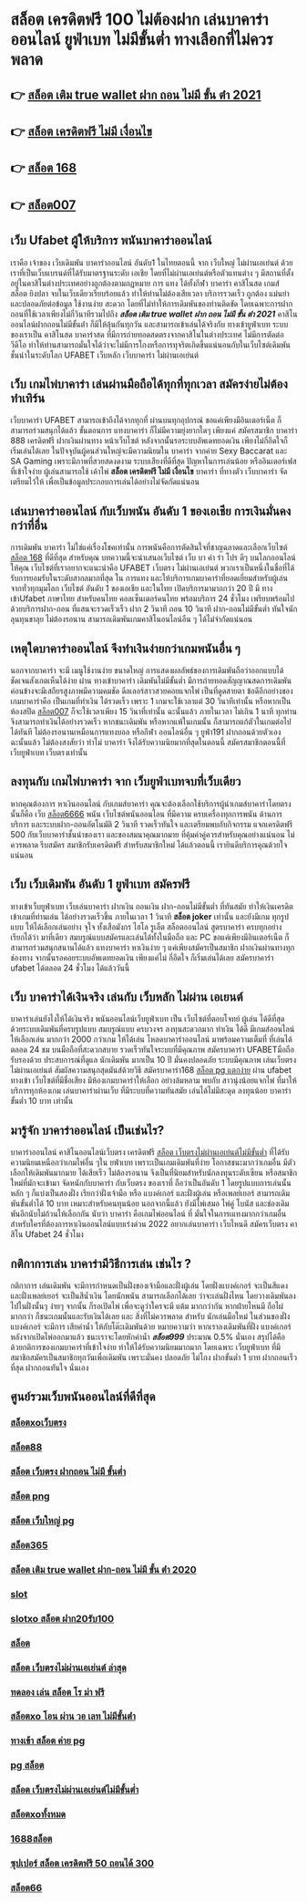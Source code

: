 # สล็อต เครดิตฟรี 100 ไม่ต้องฝาก เล่นบาคาร่าออนไลน์  ยูฟ่าเบท ไม่มีขั้นต่ำ ทางเลือกที่ไม่ควรพลาด

## 👉 [สล็อต เติม true wallet ฝาก ถอน ไม่มี ขั้น ต่ํา 2021](https://m.gamblerape.com/login)
## 👉 [สล็อต เครดิตฟรี ไม่มี เงื่อนไข](https://www.gamblerape.com/)
## 👉 [สล็อต 168](https://m.gamblerape.com/login?action=register)
## 👉 [สล็อต007](https://m.gamblerape.com/login?action=register)

##  เว็บ Ufabet  ผู้ให้บริการ พนันบาคาร่าออนไลน์

เราคือ  เจ้าของ เว็บเดิมพัน บาคาร่าออนไลน์ อันดับ1 ในไทยตอนนี้ จาก เว็บใหญ่ ไม่ผ่านเอเย่นต์ ด้วยเราที่เป็นเว็บแบรนด์ที่ได้รับมาตรฐานระดับ เอเชีย โดยที่ไม่ผ่านเอเย่นต์หรือตัวแทนต่าง ๆ มีสถานที่ตั้งอยู่ในคาสิโนต่างประเทศอย่างถูกต้องตามกฏหมาย การ  แทง  ได้ทั้งกีฬา บาคาร่า คาสิโนสด เกมส์ สล็อต ยิงปลา จบในเว็บเดียวเรียบร้อยแล้ว ทำให้ท่านไม่ต้องเสียเวลา บริการรวดเร็ว ถูกต้อง แม่นยำ และปลอดภัยต่อข้อมูล ใช้งานง่าย สะดวก โดยที่ไม่ทำให้การเดิมพันของท่านติดขัด โดยเฉพาะการฝากถอนที่ใช้เวลาเพียงไม่กี่วินาทีรวมไปถึง ***สล็อต เติม true wallet ฝาก ถอน ไม่มี ขั้น ต่ํา 2021*** คาสิโนออนไลน์ฝากถอนไม่มีขั้นต่ํา ก็มีให้ลุ้นกันทุกวัน และสามารถเข้าเล่นได้จริงกับ  ทางเข้ายูฟ่าเบท  ระบบของเราเป็น คาสิโนสด บาคาร่าสด ที่มีการถ่ายทอดสดตรงจากคาสิโนในต่างประเทศ ไม่มีการตัดต่อวีดีโอ ทำให้ท่านสามารถมั่นใจได้ว่าจะไม่มีการโกงหรือการทุจริตเกิดขึ้นแน่นอนกับในเว็บไซต์เดิมพันชั้นนำในระดับโลก UFABET เว็บหลัก เว็บบาคาร่า ไม่ผ่านเอเย่นต์


## เว็บ เกมไพ่บาคาร่า  เล่นผ่านมือถือได้ทุกที่ทุกเวลา สมัครง่ายไม่ต้องทำเทิร์น

เว็บบาคาร่า UFABET สามารถเข้าถึงได้จากทุกที่ ผ่านบนทุกอุปกรณ์ ขอแค่เพียงมีอินเตอร์เน็ต ก็สามารถร่วมสนุกได้แล้ว ขั้นตอนการ  แทงบาคาร่า ก็ไม่มีความยุ่งยากใดๆ เพียงแค่ สมัครสมาชิก บาคาร่า 888 เครดิตฟรี ฝากเงินผ่านทาง หน้าเว็บไซต์ หลังจากนั้นรอระบบอัพเดทยอดเงิน เพียงไม่กี่อึดใจก็เริ่มเล่นได้เลย ในปัจจุบันผู้คนส่วนใหญ่จะมีความนิยมใน บาคาร่า จากค่าย Sexy Baccarat และ SA Gaming เพราะมีภาพที่สวยสดงดงาม ระบบเสียงที่ดีที่สุด ปัญหาในการเล่นน้อย หรืออินเตอร์เฟสที่เข้าใจง่าย ผู้เล่นสามารถใช้ เค้าไพ่ **สล็อต เครดิตฟรี ไม่มี เงื่อนไข**  บาคาร่า ที่ทางตัว เว็บบาคาร่า จัดเตรียมไว้ให้ เพื่อเป็นข้อมูลประกอบการเล่นได้อย่างไม่จัดกัดแน่นอน 


## เล่นบาคาร่าออนไลน์ กับเว็บพนัน อันดับ 1 ของเอเชีย การเงินมั่นคงกว่าที่อื่น

 การเดิมพัน  บาคาร่า ไม่ใช่แค่เรื่องโชคเท่านั้น การพนันคือการตัดสินใจที่ชาญฉลาดและเลือกเว็บไซต์ [สล็อต 168](https://m.gamblerape.com/login?action=register) ที่ดีที่สุด  สำหรับคุณ บทความนี้จะนำเสนอเว็บไซต์ เว็บ บา ค่า ร่า โปร ดีๆ บนโลกออนไลน์ให้คุณ เว็บไซต์ที่เราอยากจะแนะนำคือ UFABET   เว็บตรง  ไม่ผ่านเอเย่นต์ พวกเราเป็นหนึ่งในชื่อที่ได้รับการยอมรับในระดับสากลมากที่สุด ใน การแทง  และให้บริการเกมบาคาร่าที่ยอดเยี่ยมสำหรับผู้เล่นจากทั่วทุกมุมโลก เว็บไซต์ อันดับ 1 ของเอเชีย และในไทย เปิดบริการมามากกว่า 20 ปี มี  ทางเข้าUfabet ภาษาไทย สำหรับคนไทย คอลเซ็นเตอร์คนไทย พร้อมบริการ 24 ชั่วโมง  เพรียบพร้อมไปด้วยบริการฝาก-ถอน ที่แสนจะรวดเร็วเร็ว ฝาก 2 วินาที ถอน 10 วินาที ฝาก-ถอนไม่มีขั้นต่ำ ทันใจนักลุนทุนขาลุย ไม่ต้องรอนาน สามารถเดิมพันเกมคาสิโนอนไลน์อืน ๆ ได้ไม่จำกัดแน่นอน


##  เหตุใดบาคาร่าออนไลน์  จึงทำเงินง่ายกว่าเกมพนันอื่น ๆ 

นอกจากบาคาร่า จะมี  เมนูใช้งานง่าย  ขนาดใหญ่ การแสดงผลลัพธ์ของการเดิมพันถือว่าออกแบบได้ชัดเจนสังเกตเห็นได้ง่าย ผ่าน ทางเข้าบาคาร่า เดิมพันไม่มีขั้นต่ำ  มีการถ่ายทอดสัญญาณสดการเดิมพันค่อนข้างจะมีเสถียรสูงภาพมีความคมชัด ดีลเลอร์สาวสวยคอยแจกไพ่ เป็นที่ดูดสายตา ข้อดีอีกอย่างของเกมบาคาร่าคือ เป็นเกมที่ทำเงิน  ได้รวดเร็ว เพราะ 1 เกมจะใช้เวลาแต่ 30 วินาทีเท่านั้น หรือหากเป็นห้องสปีด [สล็อต007](https://m.gamblerape.com/login?action=register) ก็จะใช้เวลาเพียง 15  วินาที่เท่านั้น  ฉะนั้นแล้ว  ภายในเวลา ไม่เกิน 1 นาที ทุกท่านจึงสามารถทำเงินได้อย่างรวดเร็ว หากชนะเดิมพัน หรือหากแพ้ในเกมนั้น ก็สามารถแก้ตัวในเกมต่อไปได้ทันที ไม่ต้องรอนานเหมือนการแทงบอล หรือกีฬา ออนไลน์อื่น ๆ ยูฟ่า191 ฝากถอนด้วยตัวเอง ฉะนั้นแล้ว ไม่ต้องสงสัยว่า ทำไม่ บาคาร่า จึงได้รับความนิยมากที่สุดในตอนนี้ สมัครสมาชิกตอนนี้ที่  เว็บยูฟ่าเบท เว็บตรงเท่านั้น


## ลงทุนกับ เกมไพ่บาคาร่า  จาก เว็บยูฟ่าเบทจบที่เว็บเดียว

หากคุณต้องการ  หาเงินออนไลน์ กับเกมส์บาคาร่า คุณจะต้องเลือกใช้บริการผู้นำเกมส์บาคาร่าโดยตรง นั้นก็คือ  เว็บ [สล็อต6666](https://www.gamblerape.com/) พนัน เว็บไซต์พนันออนไลน ที่มีความ ครบเครื่องทุกการพนัน  ด้านการบริการ และระบบฝาก-ถอนอัตโนมัติ  2 วินาที   รวดเร็วทันใจ และเตรียมพบกับกิจกรรม แจกเครดิตฟรี 500  กับเว็บบาคาร่าชั้นนำของเรา และของสมนาคุณมากมาย ที่คุ้มค่าคู่ควรสำหรับคุณอย่างแน่นอน ไม่ควรพลาด รีบสมัคร สมาชิกรับเครดิตฟรี สำหรับสมาชิกใหม่ ได้แล้วตอนนี้ เรายินดีบริการคุณด้วยใจแน่นอน


## เว็บ เว็บเดิมพัน  อันดับ 1  ยูฟ่าเบท  สมัครฟรี

ทางเข้าเว็บยูฟ่าเบท  เว็บเล่นบาคาร่า ฝากเงิน ถอนเงิน ฝาก-ถอนไม่มีขั้นต่ำ ที่ทันสมัย ทำให้เงินเครดิต เข้าเกมที่ท่านเล่น ได้อย่างรวดเร็วขึ้น ภายในเวลา  1 วินาที  **สล็อต joker** เท่านั้น และยังมีเกม ทุกรูปแบบ  ให้ได้เลือกเล่นอย่าง จุใจ   ทั้งเสือมังกร ไฮโล รูเล็ต สล็อตออนไลน์ สูตรบาคาร่า ครบทุกอย่าง เรียกได้ว่า มาที่เดียว  สมบรูณ์แบบสมัครและเล่นได้ทั้งในมือถือ และ PC ขอแค่เพียงมีอินเตอร์เน็ต ก็สามารถร่วมสนุกสนานได้แล้ว แทงบาคาร่า  หาเงินง่าย ๆ แค่เพียงสมัครเป็นสมาชิก ฝากเงินผ่านทางทุกช่องทาง จากนั้นรอคอยระบบอัพเดทยอดเงิน เพียงแค่ไม่ กี่อึดใจ ก็เริ่มเล่นได้เลย สมัครบาคาร่า ufabet ได้ตลอด 24 ชั่วโมง ได้แล้ววันนี้ 


## เว็บ บาคาร่าได้เงินจริง เล่นกับ เว็บหลัก ไม่ผ่าน เอเยนต์

บาคาร่าเล่นยังไงให้ได้เงินจริง พนันออนไลน์เว็บยูฟ่าเบท เป็น เว็บไซต์ที่ตอบโจทย์ ผู้เล่น ได้ดีที่สุด ด้วยระบบเดิมพันที่ครบรูปแบบ สมบรูณ์แบบ ครบวงจร ลงทุนสะดวกมาก ทำเงิน ได้ดี มีเกมส์ออนไลน์ให้เลือกเล่น มากกว่า 2000 กว่าเกม ให้ได้เล่น โหลดบาคาร่าออนไลน์ มาพร้อมความเต็มที่  ที่เล่นได้ตลอด 24 ชม บนมือถือที่สะดวกสบาย รวดเร็วทันใจระบบที่มีคุณภาพ สมัครบาคาร่า UFABETมือถือ  รับรองด้วย ประสบการณ์ที่ดูแล  นักเดิมพัน มากเป็น 10 ปี มั่นคงปลอดภัย ระบบมีคุณภาพ เล่นเว็บตรง ไม่ผ่านเอเย่นต์ สัมผัสความสนุกสุดมันส์ด้วยวิธี สมัครบาคาร่า168 [สล็อต pg แตกง่าย](https://m.gamblerape.com/login) ผ่าน ufabet ทางเข้า  เว็บไซต์ที่มีชื่อเสียง มีห้องเกมบาคาร่าให้เลือก อย่างล้มหลาม พบกับ สาวนุ่งน้อยแจกไพ่  ที่มาให้บริการทุกห้องเกม เล่นบาคาร่าผ่านเว็บ ที่มีระบบที่ความทันสมัย เล่นได้ไม่มีสะดุด  ลงทุนน้อย บาคาร่า ขั้นต่ำ 10 บาท เท่านั้น


## มารู้จัก บาคาร่าออนไลน์  เป็นเช่นไร? 

บาคาร่าออนไลน์  คาสิโนออนไลน์เว็บตรง เครดิตฟรี [สล็อต เว็บตรงไม่ผ่านเอเย่นต์ไม่มีขั้นต่ำ](https://m.gamblerape.com/login)  ที่ได้รับความนิยมเหนือกว่าเกมไพ่อื่น ๆใน ยฟ่าเบท  เพราะเป็นเกมเดิมพันที่ง่าย  โอกาสชนะมากว่าเกมอื่น  มีตัวเลือกให้เดิมพันมากมาย ได้เสียเร็ว ไม่ต้องรอนาน จึงเป็นที่นิยมสำหรับนักลงทุนระดับเซียน หรือสมาชิกใหม่ที่มักจะเข้ามา  จัดหนักกับบาคาร่า  กับเว็บตรง ของเราที่  ถือว่าเป็นอันดับ 1 โดยรูปแบบการเล่นนั้น หลัก ๆ ก็แบ่งเป็นสองฝั่ง เรียกว่าฝั่งเจ้ามือ หรือ แบงค์เกอร์ และฝั่งผู้เล่น หรือเพลย์เยอร์ สามารถเดิมพันขั้นต่ำได้ 10 บาท เหมาะสำหรับคนทุนน้อย นอกจากนี้แล้ว ยังมีไพ่เสมอ ไพ่คู่ โบนัส และช่องเดิมพันอีกนับไม่ถ้วนให้เลือกกัน นับว่า บาคาร่า คือเกมไพ่ออนไลน์ ที่  มั่นใจในการเแทงมากกว่าเกมอื่น สำหรับใครที่ต้องการหาเงินออนไลน์แบบเร่งด่วน 2022 อยากเล่นบาคาร่า เว็บไหนดี  สมัครเว็บตรง คาสิโน Ufabet   24 ชั่วโมง


## กติกาการเล่น บาคาร่ามีวิธีการเล่น เช่นไร  ?

กติกาการ เล่นเดิมพัน  จะมีการกำหนดเป็นฝั่งของเจ้ามือและฝั่งผู้เล่น โดยฝั่งแบงค์เกอร์ จะเป็นสีแดง และฝั่งเพลย์เยอร์ จะเป็นสีน้ำเงิน โดยนักพนัน  สามารถเลือกได้เลย ว่าจะเล่นฝั่งไหน โดยวางเดิมพันลงไปในฝั่งนั้นๆ ง่ายๆ จากนั้น ก็รอเปิดไพ่ เพื่อจะดูว่าใครจะมี แต้ม มากกว่ากัน หากฝ่ายไหนมี ถือไผ่ มากกว่า ก็ชนะเกมนั้นและรับเงินได้เลย และ  สิ่งที่ไม่ควรพลาด สำหรับ นักเล่นมือใหม่ ในส่วนของฝั่ง แบงค์เกอร์ จะมีการ เสียค่าน้ำ ให้กับโต๊ะเดิมพันด้วย  หมายความว่า หากเราลงเดิมพันที่ฝั่ง แบงค์เกอร์ หลังจากเปิดไพ่ออกมาแล้ว ชนะเราจะโดยหักค่าน้ำ ***สล็อต999*** ประมาณ 0.5% นั่นเอง  สรุปได้คือ ด้วยกติการของเกมบาคาร่าที่เข้าใจง่าย ทำให้ได้รับความนิยมมากมาก โดยเฉพาะ เว็บยูฟ่าเบท  ที่มีสมาชิกสมัครเป็นสมาชิกทุกวันเพื่อเดิมพัน เพราะมั่นคง ปลอดภัย ไม่โกง ฝากขั้นต่ำ 1 บาท  ฝากถอนเร็วที่สุด ฝากถอนทันใจ นั่นเอง

## ศูนย์รวมเว็บพนันออนไลน์ที่ดีที่สุด

### [สล็อตxoเว็บตรง](https://atom.io/themes/สมัคร%20เว็บตรงคาสิโนออนไลน์%20สล็อต%20เว็บตรง%20ขั้นต่ำ%201%20บาท%20แตกง่ายมาก%20เว็บพนันออนไลน์ที่ครบที่สุด%20ฝากถอนไม่มีขั้นต่ำ%20%20110551)
### [สล็อต88](https://atom.io/themes/สมัคร%20เว็บตรงคาสิโนออนไลน์%20สล็อต%20เว็บตรง%20ขั้นต่ำ%201%20บาท%20แตกง่ายมาก%20เว็บพนันออนไลน์ที่ครบที่สุด%20ฝากถอนไม่มีขั้นต่ำ%20%20110235)
### [สล็อต เว็บตรง ฝากถอน ไม่มี ขั้นต่ำ](https://atom.io/themes/สมัคร%20เว็บตรงคาสิโนออนไลน์%20เว็บตรง%20สล็อตฝากถอน%20ไม่มี%20ขั้นต่ำ%201%20บาทก็%20ถอนได้%20แตกง่ายมาก%20เว็บพนันออนไลน์ที่ครบที่สุด%20ฝากถอนไม่มีขั้นต่ำ%20%20110196)
### [สล็อต png](https://atom.io/themes/สมัคร%20เว็บตรงคาสิโนออนไลน์%20สล็อต%20เว็บตรง%20ขั้นต่ำ%201%20บาท%20แตกง่ายมาก%20เว็บพนันออนไลน์ที่ครบที่สุด%20ฝากถอนไม่มีขั้นต่ำ%20%20110468)
### [สล็อต เว็บใหญ่ pg](https://atom.io/themes/สมัคร%20เว็บตรงคาสิโนออนไลน์%20สล็อต%20เว็บตรง%20ขั้นต่ำ%201%20บาท%20แตกง่ายมาก%20เว็บพนันออนไลน์ที่ครบที่สุด%20ฝากถอนไม่มีขั้นต่ำ%20%20110347)
### [สล็อต365](https://atom.io/themes/สมัคร%20เว็บตรงคาสิโนออนไลน์%20เว็บสล็อตใหม่ล่าสุดเว็บตรง%20แตกง่ายมาก%20เว็บพนันออนไลน์ที่ครบที่สุด%20ฝากถอนไม่มีขั้นต่ำ%20%20110147)
### [สล็อต เติม true wallet ฝาก-ถอน ไม่มี ขั้น ต่ํา 2020](https://atom.io/themes/สมัคร%20เว็บตรงคาสิโนออนไลน์%20สล็อต%20เว็บตรง%20ขั้นต่ำ%201%20บาท%20แตกง่ายมาก%20เว็บพนันออนไลน์ที่ครบที่สุด%20ฝากถอนไม่มีขั้นต่ำ%20%20110547)
### [slot](https://atom.io/themes/สมัคร%20เว็บตรงคาสิโนออนไลน์%20สล็อต%20เว็บตรง%20ขั้นต่ำ%201%20บาท%20แตกง่ายมาก%20เว็บพนันออนไลน์ที่ครบที่สุด%20ฝากถอนไม่มีขั้นต่ำ%20%20110464)
### [slotxo สล็อต ฝาก20รับ100](https://atom.io/themes/สมัคร%20เว็บตรงคาสิโนออนไลน์%20สล็อตเว็บตรงไม่ผ่านเอเย่นต์%20วอ%20เลท%20แตกง่ายมาก%20เว็บพนันออนไลน์ที่ครบที่สุด%20ฝากถอนไม่มีขั้นต่ำ%20%20110193)
### [สล็อต](https://atom.io/themes/สมัคร%20เว็บตรงคาสิโนออนไลน์%20สล็อต%20เว็บตรง%20ขั้นต่ำ%201%20บาท%20แตกง่ายมาก%20เว็บพนันออนไลน์ที่ครบที่สุด%20ฝากถอนไม่มีขั้นต่ำ%20%20110355)
### [สล็อต เว็บตรงไม่ผ่านเอเย่นต์ ล่าสุด](https://atom.io/themes/สมัคร%20เว็บตรงคาสิโนออนไลน์%20สล็อต%20เว็บตรง%20ขั้นต่ำ%201%20บาท%20แตกง่ายมาก%20เว็บพนันออนไลน์ที่ครบที่สุด%20ฝากถอนไม่มีขั้นต่ำ%20%20110510)
### [ทดลอง เล่น สล็อต โร ม่า ฟรี](https://atom.io/themes/สมัคร%20เว็บตรงคาสิโนออนไลน์%20สล็อต%20เว็บตรง%20ขั้นต่ำ%201%20บาท%20แตกง่ายมาก%20เว็บพนันออนไลน์ที่ครบที่สุด%20ฝากถอนไม่มีขั้นต่ำ%20%20110489)
### [สล็อตxo โอน ผ่าน วอ เลท ไม่มีขั้นต่ํา](https://atom.io/themes/สมัคร%20เว็บตรงคาสิโนออนไลน์%20สล็อตเครดิตฟรี%20100%20แตกง่ายมาก%20เว็บพนันออนไลน์ที่ครบที่สุด%20ฝากถอนไม่มีขั้นต่ำ%20%20110137)
### [ทางเข้า สล็อต ค่าย pg](https://atom.io/themes/สมัคร%20เว็บตรงคาสิโนออนไลน์%20สล็อต%20เว็บตรง%20ขั้นต่ำ%201%20บาท%20แตกง่ายมาก%20เว็บพนันออนไลน์ที่ครบที่สุด%20ฝากถอนไม่มีขั้นต่ำ%20%20110379)
### [pg สล็อต](https://atom.io/themes/สมัคร%20เว็บตรงคาสิโนออนไลน์%20สล็อตแมชชีน%20ประวัติ%20แตกง่ายมาก%20เว็บพนันออนไลน์ที่ครบที่สุด%20ฝากถอนไม่มีขั้นต่ำ%20%20110168)
### [สล็อต เว็บตรงไม่ผ่านเอเย่นต์ไม่มีขั้นต่ำ](https://atom.io/themes/สมัคร%20เว็บตรงคาสิโนออนไลน์%20สล็อต%20เว็บตรง%20ขั้นต่ำ%201%20บาท%20แตกง่ายมาก%20เว็บพนันออนไลน์ที่ครบที่สุด%20ฝากถอนไม่มีขั้นต่ำ%20%20110544)
### [สล็อตxoทั้งหมด](https://atom.io/themes/สมัคร%20เว็บตรงคาสิโนออนไลน์%20สล็อต%20เว็บตรง%20ขั้นต่ำ%201%20บาท%20แตกง่ายมาก%20เว็บพนันออนไลน์ที่ครบที่สุด%20ฝากถอนไม่มีขั้นต่ำ%20%20110294)
### [1688สล็อต](https://atom.io/themes/สมัคร%20เว็บตรงคาสิโนออนไลน์%20สล็อต%20เว็บตรง%20ขั้นต่ำ%201%20บาท%20แตกง่ายมาก%20เว็บพนันออนไลน์ที่ครบที่สุด%20ฝากถอนไม่มีขั้นต่ำ%20%20110444)
### [ซุปเปอร์ สล็อต เครดิตฟรี 50 ถอนได้ 300](https://atom.io/themes/สมัคร%20เว็บตรงคาสิโนออนไลน์%20สล็อต%20เว็บตรง%20ขั้นต่ำ%201%20บาท%20แตกง่ายมาก%20เว็บพนันออนไลน์ที่ครบที่สุด%20ฝากถอนไม่มีขั้นต่ำ%20%20110324)
### [สล็อต66](https://atom.io/themes/สมัคร%20เว็บตรงคาสิโนออนไลน์%20สล็อต%20เว็บตรง%20ขั้นต่ำ%201%20บาท%20แตกง่ายมาก%20เว็บพนันออนไลน์ที่ครบที่สุด%20ฝากถอนไม่มีขั้นต่ำ%20%20110579)